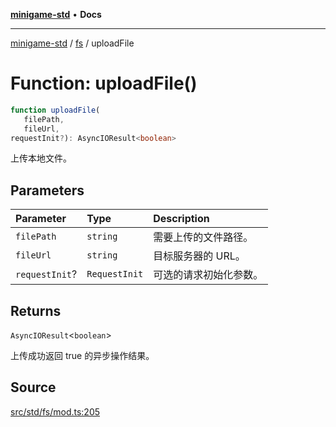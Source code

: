 [**minigame-std**](../../../README.md) • **Docs**

***

[minigame-std](../../../README.md) / [fs](../README.md) / uploadFile

# Function: uploadFile()

```ts
function uploadFile(
   filePath, 
   fileUrl, 
requestInit?): AsyncIOResult<boolean>
```

上传本地文件。

## Parameters

| Parameter | Type | Description |
| :------ | :------ | :------ |
| `filePath` | `string` | 需要上传的文件路径。 |
| `fileUrl` | `string` | 目标服务器的 URL。 |
| `requestInit`? | `RequestInit` | 可选的请求初始化参数。 |

## Returns

`AsyncIOResult`\<`boolean`\>

上传成功返回 true 的异步操作结果。

## Source

[src/std/fs/mod.ts:205](https://github.com/JiangJie/minigame-std/blob/1bf3ee8cf3321353e47e032c8721e63dd3e21497/src/std/fs/mod.ts#L205)
